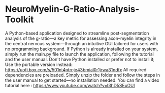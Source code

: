 # NeuroMyelin-G-Ratio-Analysis-Toolkit
A Python-based application designed to streamline post-segmentation analysis of the g-ratio—a key metric for assessing axon–myelin integrity in the central nervous system—through an intuitive GUI tailored for users with no programming background.
If Python is already installed on your system, simply run the main.py file to launch the application, following the tutorial and the user manual.
Don't have Python installed or prefer not to install it; Use the portable version instead: https://uofi.box.com/s/501nt4ptrnje43bmial0r1jrwa31ndfx
All required dependencies are preloaded. Simply unzip the folder and follow the steps in the user manual to get started—no installation needed.
You can find a video tutorial here : https://www.youtube.com/watch?v=I3hD5SEuOUI
